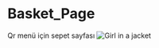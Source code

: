 # Basket_Page
Qr menü için sepet sayfası
<img src="https://lh3.googleusercontent.com/m3hr9H58w4qv2K54IZzdvIFvzE50hIMBeXWxJoXwaXyGUW-i0ZG0XtmisgjCW1XwBKR5SjNK27x-5-WBYmxr=w1920-h937-rw" alt="Girl in a jacket" >
